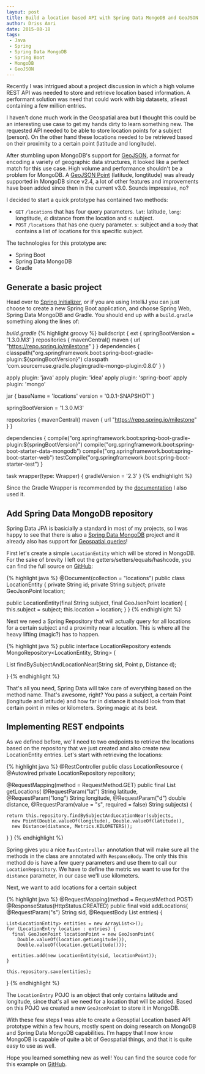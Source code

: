 ```yaml
---
layout: post
title: Build a location based API with Spring Data MongoDB and GeoJSON
author: Driss Amri
date: 2015-08-18
tags:
 - Java
 - Spring
 - Spring Data MongoDB
 - Spring Boot
 - MongoDB
 - GeoJSON
---
```

Recently I was intrigued about a project discussion in which a high volume REST API was needed to store and retrieve location based information. A performant solution was need that could work with big datasets, atleast containing a few million entries.

I haven't done much work in the Geospatial area but I thought this could be an interesting use case to get my hands dirty to learn something new.
The requested API needed to be able to store location points for a subject (person). On the other hand these locations needed to be retrieved based on their proximity to a certain point (latitude and longitude).

After stumbling upon MongoDB's support for [GeoJSON](http://geojson.org/), a format for encoding a variety of geographic data structures, it looked like a perfect match for this use case. High volume and performance shouldn't be a problem for MongoDB. A [GeoJSON Point](http://docs.mongodb.org/v3.0/reference/geojson/) (latitude, longtitude) was already supported in MongoDB since v2.4, a lot of other features and improvements have been added since then in the current v3.0. Sounds impressive, no?

I decided to start a quick prototype has contained two methods:

* `GET` `/locations` that has four query parameters. `lat`: latitude, `long`: longtitude, `d`: distance from the location and `s`: subject.
* `POST` `/locations` that has one query parameter. `s`: subject and a `body` that contains a list of locations for this specific subject.

The technologies for this prototype are:

 * Spring Boot
 * Spring Data MongoDB
 * Gradle

## Generate a basic project
Head over to [Spring Initializer](https://start.spring.io/), or if you are using IntelliJ you can just choose to create a new Spring Boot application, and choose Spring Web, Spring Data MongoDB and Gradle. You should end up with a `build.gradle` something along the lines of:


_build.gradle_
{% highlight groovy %}
buildscript {
  ext {
    springBootVersion = '1.3.0.M3'
  }
  repositories {
    mavenCentral()
    maven { url "https://repo.spring.io/milestone" }
  }
  dependencies {
    classpath("org.springframework.boot:spring-boot-gradle-plugin:${springBootVersion}")
    classpath 'com.sourcemuse.gradle.plugin:gradle-mongo-plugin:0.8.0'
  }
}

apply plugin: 'java'
apply plugin: 'idea'
apply plugin: 'spring-boot'
apply plugin: 'mongo'

jar {
  baseName = 'locations'
  version = '0.0.1-SNAPSHOT'
}

springBootVersion = '1.3.0.M3'

repositories {
  mavenCentral()
  maven { url "https://repo.spring.io/milestone" }
}

dependencies {
  compile("org.springframework.boot:spring-boot-gradle-plugin:${springBootVersion}")
  compile("org.springframework.boot:spring-boot-starter-data-mongodb")
  compile("org.springframework.boot:spring-boot-starter-web")
  testCompile("org.springframework.boot:spring-boot-starter-test")
}

task wrapper(type: Wrapper) {
  gradleVersion = '2.3'
}
{% endhighlight %}

Since the Gradle Wrapper is recommended by the [documentation](https://docs.gradle.org/current/userguide/gradle_wrapper.html) I also used it.

## Add Spring Data MongoDB repository
Spring Data JPA is basicially a standard in most of my projects, so I was happy to see that there is also a [Spring Data MongoDB](http://projects.spring.io/spring-data-mongodb/) project and it already also has support for [Geospatial queries](http://docs.spring.io/spring-data/data-mongo/docs/current/reference/html/#mongo.geospatial)!

First let's create a simple `LocationEntity` which will be stored in MongoDB. For the sake of brevity I left out the getters/setters/equals/hashcode, you can find the full source on [GitHub](https://github.com/drissamri/blog-examples/blob/master/spring-data-mongodb-geospatial/src/main/java/be/drissamri/locations/repository/domain/LocationEntity.java):

{% highlight java %}
@Document(collection = "locations")
public class LocationEntity {
  private String id;
  private String subject;
  private GeoJsonPoint location;

  public LocationEntity(final String subject, final GeoJsonPoint location) {
    this.subject = subject;
    this.location = location;
  }
}
{% endhighlight %}

Next we need a Spring Repository that will actually query for all locations for a certain subject and a proximity near a location. This is where all the heavy lifting (magic?) has to happen.

{% highlight java %}
public interface LocationRepository extends MongoRepository<LocationEntity, String> {

  List<LocationEntity> findBySubjectAndLocationNear(String sid, Point p, Distance d);

}
{% endhighlight %}

That's all you need, Spring Data will take care of everything based on the method name. That's awesome, right? You pass a subject, a certain Point (longitude and latitude) and how far in distance it should look from that certain point in miles or kilometers. Spring magic at its best.

## Implementing REST endpoints
As we defined before, we'll need to two endpoints to retrieve the locations based on the repository that we just created and also create new LocationEntity entries. Let's start with retrieving the locations:

{% highlight java %}
@RestController
public class LocationResource {
  @Autowired
  private LocationRepository repository;

  @RequestMapping(method = RequestMethod.GET)
  public final List<LocationEntity> getLocations(
    @RequestParam("lat") String latitude,
    @RequestParam("long") String longitude,
    @RequestParam("d") double distance,
    @RequestParam(value = "s", required = false) String subjects) {

    return this.repository.findBySubjectAndLocationNear(subjects,
      new Point(Double.valueOf(longitude), Double.valueOf(latitude)),
      new Distance(distance, Metrics.KILOMETERS));
  }
}
{% endhighlight %}

Spring gives you a nice `RestController` annotation that will make sure all the methods in the class are annotated with `ResponseBody`. The only this this method do is have a few query parameters and use them to call our `LocationRepository`. We have to define the metric we want to use for the `distance` parameter, in our case we'll use kilometers.

Next, we want to add locations for a certain subject

{% highlight java %}
  @RequestMapping(method = RequestMethod.POST)
  @ResponseStatus(HttpStatus.CREATED)
  public final void addLocations(
    @RequestParam("s") String sid,
    @RequestBody List<LocationEntry> entries) {

    List<LocationEntity> entities = new ArrayList<>();
    for (LocationEntry location : entries) {
      final GeoJsonPoint locationPoint = new GeoJsonPoint(
        Double.valueOf(location.getLongitude()),
        Double.valueOf(location.getLatitude()));

      entities.add(new LocationEntity(sid, locationPoint));
    }

    this.repository.save(entities);
  }
{% endhighlight %}

The `LocationEntry` POJO is an object that only contains latitude and longitude, since that's all we need for a location that will be added. Based on this POJO we created a new `GeoJsonPoint` to store it in MongoDB.

With these few steps I was able to create a Geosptial Location based API prototype within a few hours, mostly spent on doing research on MongoDB and Spring Data MongoDB capabilities. I'm happy that I now know MongoDB is capable of quite a bit of Geospatial things, and that it is quite easy to use as well.

Hope you learned something new as well! You can find the source code for this example on [GitHub](https://github.com/drissamri/blog-examples/tree/master/spring-data-mongodb-geospatial).
